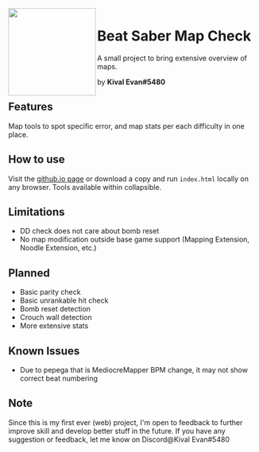 <img align="left" src="https://cdn.discordapp.com/avatars/737840078281375894/975384f8ace8ab32c938cb34d8b5fdf8.png?size=256" height="176" width="176">

# Beat Saber Map Check
A small project to bring extensive overview of maps.

by **Kival Evan#5480**

## Features
Map tools to spot specific error, and map stats per each difficulty in one place.

## How to use
Visit the [github.io page](https://kivalevan.github.io/BeatSaber-MapCheck/) or download a copy and run `index.html` locally on any browser. Tools available within collapsible.

## Limitations
* DD check does not care about bomb reset
* No map modification outside base game support (Mapping Extension, Noodle Extension, etc.)

## Planned
* Basic parity check
* Basic unrankable hit check
* Bomb reset detection
* Crouch wall detection
* More extensive stats

## Known Issues
* Due to pepega that is MediocreMapper BPM change, it may not show correct beat numbering

## Note
Since this is my first ever (web) project, I'm open to feedback to further improve skill and develop better stuff in the future. If you have any suggestion or feedback, let me know on Discord@Kival Evan#5480